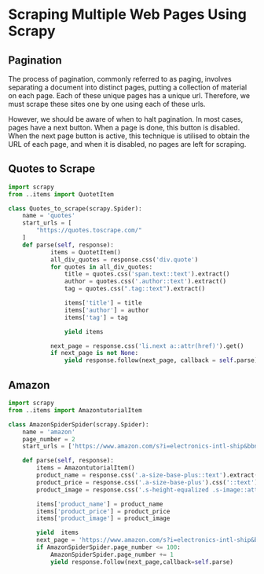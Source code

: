 # Scraping Multiple Web Pages Using Scrapy

## Pagination

The process of pagination, commonly referred to as paging, involves separating a document into distinct pages, putting a collection of material on each page. Each of these unique pages has a unique url. Therefore, we must scrape these sites one by one using each of these urls. 

However, we should be aware of when to halt pagination. In most cases, pages have a next button. When a page is done, this button is disabled. When the next page button is active, this technique is utilised to obtain the URL of each page, and when it is disabled, no pages are left for scraping.

## Quotes to Scrape

```python
import scrapy
from ..items import QuotetItem

class Quotes_to_scrape(scrapy.Spider):
    name = 'quotes'
    start_urls = [
        "https://quotes.toscrape.com/"
    ]
    def parse(self, response):
            items = QuotetItem()
            all_div_quotes = response.css('div.quote')
            for quotes in all_div_quotes:
                title = quotes.css('span.text::text').extract()
                author = quotes.css('.author::text').extract()
                tag = quotes.css(".tag::text").extract()

                items['title'] = title
                items['author'] = author
                items['tag'] = tag

                yield items

            next_page = response.css('li.next a::attr(href)').get()
            if next_page is not None:
                yield response.follow(next_page, callback = self.parse)

```

## Amazon

```python
import scrapy
from ..items import AmazontutorialItem

class AmazonSpiderSpider(scrapy.Spider):
    name = 'amazon'
    page_number = 2
    start_urls = ['https://www.amazon.com/s?i=electronics-intl-ship&bbn=16225009011&rh=n%3A3248684011&dc&ds=v1%3AI91B%2BdZTSA96JFKRasp6HXQXmnwcDXjnGP3sdGiHpdM&qid=1663938140&ref=sr_ex_n_1']

    def parse(self, response):
        items = AmazontutorialItem()
        product_name = response.css('.a-size-base-plus::text').extract()
        product_price = response.css('.a-size-base-plus').css('::text').extract()
        product_image = response.css('.s-height-equalized .s-image::attr(src)').extract()

        items['product_name'] = product_name
        items['product_price'] = product_price
        items['product_image'] = product_image

        yield  items
        next_page = 'https://www.amazon.com/s?i=electronics-intl-ship&bbn=16225009011&rh=n%3A3248684011&dc&page='+ str(AmazonSpiderSpider.page_number) + '&qid=1663950585&ref=sr_pg_2'
        if AmazonSpiderSpider.page_number <= 100:
            AmazonSpiderSpider.page_number += 1
            yield response.follow(next_page,callback=self.parse)
```
